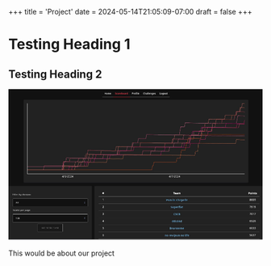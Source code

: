 +++
title = 'Project'
date = 2024-05-14T21:05:09-07:00
draft = false
+++


# Testing Heading 1
## Testing Heading 2

![Image Alt Text](/img/scoreboard.PNG)

This would be about our project
